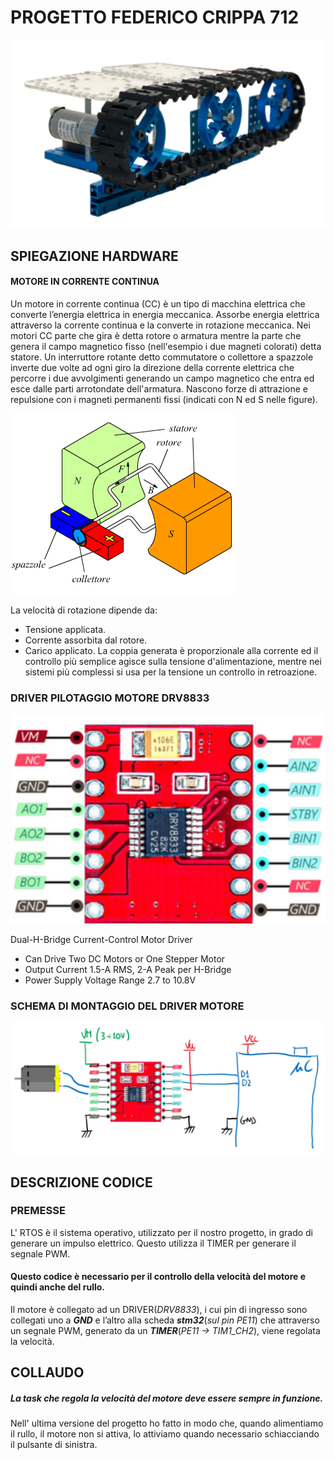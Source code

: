 # PROGETTO FEDERICO CRIPPA 712
![immagine drv8833](https://github.com/FC712/RTOS_Motore_Crippa_v10/blob/main/IMMAGINI/RULLO.PNG)
## SPIEGAZIONE HARDWARE
#### MOTORE IN CORRENTE CONTINUA
Un motore in corrente continua (CC) è un tipo di macchina elettrica che converte l’energia elettrica in energia meccanica. Assorbe energia elettrica attraverso la corrente continua e la converte in rotazione meccanica.
Nei motori CC parte che gira è detta rotore o armatura mentre la parte che genera il campo magnetico fisso (nell'esempio i due magneti colorati) detta statore. Un interruttore rotante detto commutatore o collettore a spazzole inverte due volte ad ogni giro la direzione della corrente elettrica che percorre i due avvolgimenti generando un campo magnetico che entra ed esce dalle parti arrotondate dell'armatura. Nascono forze di attrazione e repulsione con i magneti permanenti fissi (indicati con N ed S nelle figure).

![immagine drv8833](https://github.com/FC712/RTOS_Motore_Crippa_v10/blob/main/IMMAGINI/MOTORE.PNG)

La velocità di rotazione dipende da: 
- Tensione applicata. 
- Corrente assorbita dal rotore. 
- Carico applicato.
La coppia generata è proporzionale alla corrente ed il controllo più semplice agisce sulla tensione d'alimentazione, mentre nei sistemi più complessi si usa per la tensione un controllo in retroazione.

### DRIVER PILOTAGGIO MOTORE DRV8833

![immagine drv8833](https://github.com/FC712/RTOS_Motore_Crippa_v10/blob/main/IMMAGINI/DRIVER.PNG)

Dual-H-Bridge Current-Control Motor Driver 
- Can Drive Two DC Motors or One Stepper Motor
- Output Current 1.5-A RMS, 2-A Peak per H-Bridge
- Power Supply Voltage Range 2.7 to 10.8V

### SCHEMA DI MONTAGGIO DEL DRIVER MOTORE
![schema elettrico driver motore](https://github.com/FC712/RTOS_Motore_Crippa_v10/blob/main/IMMAGINI/SCHEMATIC.PNG) 

## DESCRIZIONE CODICE

### PREMESSE
L' RTOS è il sistema operativo, utilizzato per il nostro progetto, in grado di generare un impulso elettrico. Questo utilizza il TIMER per generare il segnale PWM.

#### Questo codice è necessario per il controllo della velocità del motore e quindi anche del rullo.

Il motore è collegato ad un DRIVER(*DRV8833*), i cui pin di ingresso sono collegati uno a ***GND*** e l’altro alla scheda ***stm32***(*sul pin PE11*) che attraverso un segnale PWM, generato da un ***TIMER***(*PE11 -> TIM1_CH2*), viene regolata la velocità. 

## COLLAUDO
##### La task che regola la velocità del motore deve essere sempre in funzione.
Nell' ultima versione del progetto ho fatto in modo che, quando alimentiamo il rullo, il motore non si attiva, lo attiviamo quando necessario schiacciando il pulsante di sinistra.
